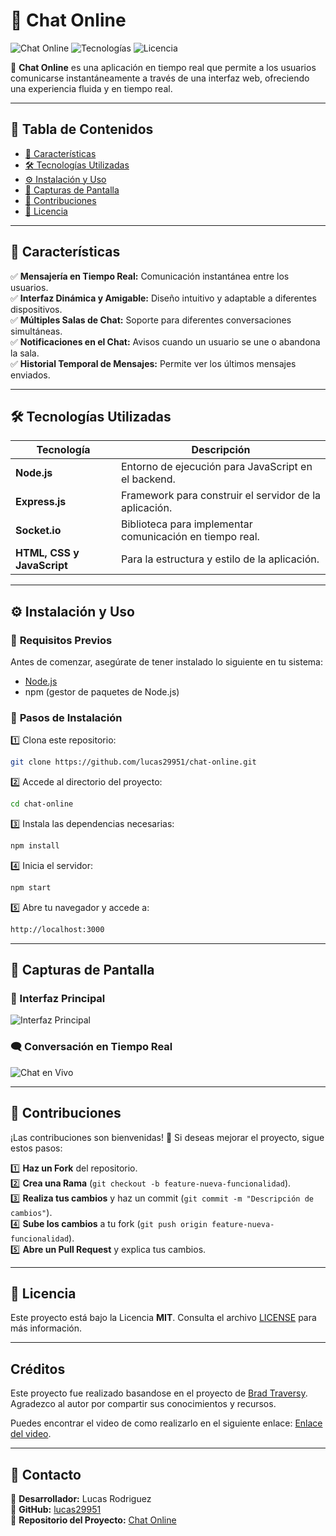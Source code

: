 
# 💬 Chat Online

![Chat Online](https://img.shields.io/badge/Estado-En%20Desarrollo-yellow) ![Tecnologías](https://img.shields.io/badge/Tecnologías-Node.js%20%7C%20Socket.io%20%7C%20JavaScript-green) ![Licencia](https://img.shields.io/badge/Licencia-MIT-blue)  

🚀 **Chat Online** es una aplicación en tiempo real que permite a los usuarios comunicarse instantáneamente a través de una interfaz web, ofreciendo una experiencia fluida y en tiempo real.

---

## 📜 Tabla de Contenidos  

- [🎯 Características](#-características)  
- [🛠️ Tecnologías Utilizadas](#️-tecnologías-utilizadas)  
- [⚙️ Instalación y Uso](#️-instalación-y-uso)  
- [📸 Capturas de Pantalla](#-capturas-de-pantalla)  
- [🔗 Contribuciones](#-contribuciones)  
- [📄 Licencia](#-licencia)  

---

## 🎯 Características  

✅ **Mensajería en Tiempo Real:** Comunicación instantánea entre los usuarios.  
✅ **Interfaz Dinámica y Amigable:** Diseño intuitivo y adaptable a diferentes dispositivos.  
✅ **Múltiples Salas de Chat:** Soporte para diferentes conversaciones simultáneas.  
✅ **Notificaciones en el Chat:** Avisos cuando un usuario se une o abandona la sala.  
✅ **Historial Temporal de Mensajes:** Permite ver los últimos mensajes enviados.  

---

## 🛠️ Tecnologías Utilizadas  

| Tecnología  | Descripción  |
|------------|-------------|
| **Node.js**  | Entorno de ejecución para JavaScript en el backend.  |
| **Express.js**  | Framework para construir el servidor de la aplicación.  |
| **Socket.io**  | Biblioteca para implementar comunicación en tiempo real.  |
| **HTML, CSS y JavaScript**  | Para la estructura y estilo de la aplicación.  |

---

## ⚙️ Instalación y Uso  

### 🔹 **Requisitos Previos**  
Antes de comenzar, asegúrate de tener instalado lo siguiente en tu sistema:  

- [Node.js](https://nodejs.org/)  
- npm (gestor de paquetes de Node.js)  

### 🔹 **Pasos de Instalación**  

1️⃣ Clona este repositorio:  
```bash
git clone https://github.com/lucas29951/chat-online.git
```

2️⃣ Accede al directorio del proyecto:  
```bash
cd chat-online
```

3️⃣ Instala las dependencias necesarias:  
```bash
npm install
```

4️⃣ Inicia el servidor:  
```bash
npm start
```

5️⃣ Abre tu navegador y accede a:  
```bash
http://localhost:3000
```

---

## 📸 Capturas de Pantalla  

### 🎨 Interfaz Principal  
![Interfaz Principal](ruta_a_imagen_1.png)  

### 🗨️ Conversación en Tiempo Real  
![Chat en Vivo](ruta_a_imagen_2.png)  

---

## 🔗 Contribuciones  

¡Las contribuciones son bienvenidas! 🎉 Si deseas mejorar el proyecto, sigue estos pasos:  

1️⃣ **Haz un Fork** del repositorio.  
2️⃣ **Crea una Rama** (`git checkout -b feature-nueva-funcionalidad`).  
3️⃣ **Realiza tus cambios** y haz un commit (`git commit -m "Descripción de cambios"`).  
4️⃣ **Sube los cambios** a tu fork (`git push origin feature-nueva-funcionalidad`).  
5️⃣ **Abre un Pull Request** y explica tus cambios.  

---

## 📄 Licencia  

Este proyecto está bajo la Licencia **MIT**. Consulta el archivo [LICENSE](LICENSE) para más información.  

---

## Créditos

Este proyecto fue realizado basandose en el proyecto de [Brad Traversy](https://github.com/bradtraversy). Agradezco al autor por compartir sus conocimientos y recursos.

Puedes encontrar el video de como realizarlo en el siguiente enlace: [Enlace del video](https://youtu.be/jD7FnbI76Hg).

---

## 📩 Contacto  

📧 **Desarrollador:** Lucas Rodriguez  
🔗 **GitHub:** [lucas29951](https://github.com/lucas29951)  
📌 **Repositorio del Proyecto:** [Chat Online](https://github.com/lucas29951/chat-online)  
